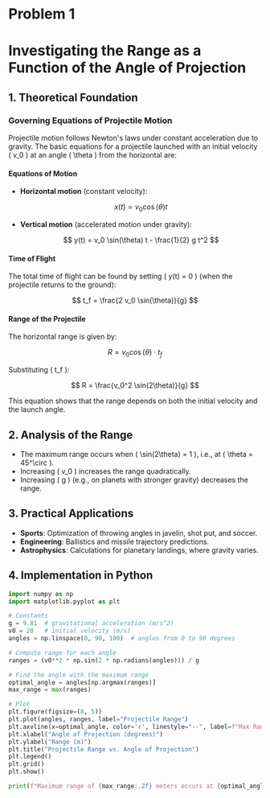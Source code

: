 # Problem 1
# Investigating the Range as a Function of the Angle of Projection

## 1. Theoretical Foundation

### Governing Equations of Projectile Motion

Projectile motion follows Newton's laws under constant acceleration due to gravity. The basic equations for a projectile launched with an initial velocity \( v_0 \) at an angle \( \theta \) from the horizontal are:

#### **Equations of Motion**
- **Horizontal motion** (constant velocity):

  $$
  x(t) = v_0 \cos(\theta) t
  $$

- **Vertical motion** (accelerated motion under gravity):

  $$
  y(t) = v_0 \sin(\theta) t - \frac{1}{2} g t^2
  $$

#### **Time of Flight**
The total time of flight can be found by setting \( y(t) = 0 \) (when the projectile returns to the ground):

  $$
  t_f = \frac{2 v_0 \sin(\theta)}{g}
  $$

#### **Range of the Projectile**
The horizontal range is given by:

  $$
  R = v_0 \cos(\theta) \cdot t_f
  $$

Substituting \( t_f \):

  $$
  R = \frac{v_0^2 \sin(2\theta)}{g}
  $$

This equation shows that the range depends on both the initial velocity and the launch angle.

## 2. Analysis of the Range

- The maximum range occurs when \( \sin(2\theta) = 1 \), i.e., at \( \theta = 45^\circ \).
- Increasing \( v_0 \) increases the range quadratically.
- Increasing \( g \) (e.g., on planets with stronger gravity) decreases the range.

## 3. Practical Applications

- **Sports**: Optimization of throwing angles in javelin, shot put, and soccer.
- **Engineering**: Ballistics and missile trajectory predictions.
- **Astrophysics**: Calculations for planetary landings, where gravity varies.

## 4. Implementation in Python

```python
import numpy as np
import matplotlib.pyplot as plt

# Constants
g = 9.81  # gravitational acceleration (m/s^2)
v0 = 20   # initial velocity (m/s)
angles = np.linspace(0, 90, 100)  # angles from 0 to 90 degrees

# Compute range for each angle
ranges = (v0**2 * np.sin(2 * np.radians(angles))) / g

# Find the angle with the maximum range
optimal_angle = angles[np.argmax(ranges)]
max_range = max(ranges)

# Plot
plt.figure(figsize=(8, 5))
plt.plot(angles, ranges, label="Projectile Range")
plt.axvline(x=optimal_angle, color='r', linestyle="--", label=f"Max Range at {optimal_angle:.1f}°")
plt.xlabel("Angle of Projection (degrees)")
plt.ylabel("Range (m)")
plt.title("Projectile Range vs. Angle of Projection")
plt.legend()
plt.grid()
plt.show()

print(f"Maximum range of {max_range:.2f} meters occurs at {optimal_angle:.1f} degrees.")
